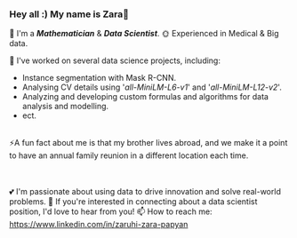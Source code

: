 ### Hey all :) My name is Zara👋


🌱 I'm a **_Mathematician_** & **_Data Scientist_**.
🌞 Experienced in Medical & Big data.

&#x1F34E; I've worked on several data science projects, including: <br>
  - Instance segmentation with Mask R-CNN. <br> 
  - Analysing CV details using '_all-MiniLM-L6-v1_' and '_all-MiniLM-L12-v2_'. <br>
  - Analyzing and developing custom formulas and algorithms for data analysis and modelling. <br>
  - ect.<br><br>


⚡A fun fact about me is that my brother lives abroad, and we make it a point to have an annual family reunion in a different location each time.

<br><br>
💕 I'm passionate about using data to drive innovation and solve real-world problems.
🍓 If you're interested in connecting about a data scientist position, I'd love to hear from you!
📫 How to reach me: https://www.linkedin.com/in/zaruhi-zara-papyan
